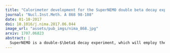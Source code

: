 ```yaml
---
title: "Calorimeter development for the SuperNEMO double beta decay experiment"
journal: "Nucl.Inst.Meth. A 868 98-108"
date: 01-10-2017
doi: 10.1016/j.nima.2017.06.044
image_url: "assets/pub_imgs/nima_868.jpg"
arxiv: 1707.06823
abstract: |
  SuperNEMO is a double-$\beta$ decay experiment, which will employ the successful tracker–calorimeter technique used in the recently completed NEMO-3 experiment. SuperNEMO will implement 100 kg of double-$\beta$ decay isotope, reaching a sensitivity to the neutrinoless double-$\beta$ decay ($0\nu\beta\beta$) half-life of the order of $10^{26}$ yr, corresponding to a Majorana neutrino mass of 50–100 meV. One of the main goals and challenges of the SuperNEMO detector development programme has been to reach a calorimeter energy resolution, $\Delta E/E$, around $3\% / \sqrt{E}$ (MeV) $\sigma$, or $7\% / \sqrt{E}$ (MeV) FWHM (full width at half maximum), using a calorimeter composed of large volume plastic scintillator blocks coupled to photomultiplier tubes. We describe the R&D programme and the final design of the SuperNEMO calorimeter that has met this challenging goal.
---
```

